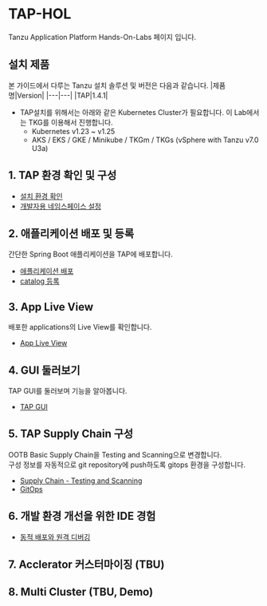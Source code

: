 # TAP-HOL
Tanzu Application Platform Hands-On-Labs 페이지 입니다.

## 설치 제품
본 가이드에서 다루는 Tanzu 설치 솔루션 및 버전은 다음과 같습니다.
|제품명|Version|
|---|---|
|TAP|1.4.1|

* TAP설치를 위해서는 아래와 같은 Kubernetes Cluster가 필요합니다. 이 Lab에서는 TKG를 이용해서 진행합니다.
  - Kubernetes v1.23 ~ v1.25
  - AKS / EKS / GKE / Minikube / TKGm / TKGs (vSphere with Tanzu v7.0 U3a)

## 1. TAP 환경 확인 및 구성
- [설치 환경 확인](./install/check.md)
- [개발자용 네임스페이스 설정](./install/dev-namespace.md)

## 2. 애플리케이션 배포 및 등록
간단한 Spring Boot 애플리케이션을 TAP에 배포합니다.
- [애플리케이션 배포](./tap/app-deploy.md)
- [catalog 등록](./tap/catalog.md)

## 3. App Live View
배포한 applications의 Live View를 확인합니다.
- [App Live View](./tap/app-live-view.md)

## 4. GUI 둘러보기
TAP GUI를 둘러보며 기능을 알아봅니다.
- [TAP GUI](./tap/gui.md)

## 5. TAP Supply Chain 구성
OOTB Basic Supply Chain을 Testing and Scanning으로 변경합니다.    
구성 정보를 자동적으로 git repository에 push하도록 gitops 환경을 구성합니다.
- [Supply Chain - Testing and Scanning](./tap/ootb-testing-and-scanning.md)
- [GitOps](./tap/gitops.md)

## 6. 개발 환경 개선을 위한 IDE 경험
- [동적 배포와 원격 디버깅](./tap/hotdeploy_debug.md)

## 7. Acclerator 커스터마이징 (TBU)

## 8. Multi Cluster (TBU, Demo)

